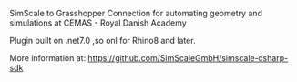 SimScale to Grasshopper Connection for automating geometry and simulations at CEMAS - Royal Danish Academy

Plugin built on .net7.0 ,so onl for Rhino8 and later.

More information at: https://github.com/SimScaleGmbH/simscale-csharp-sdk
